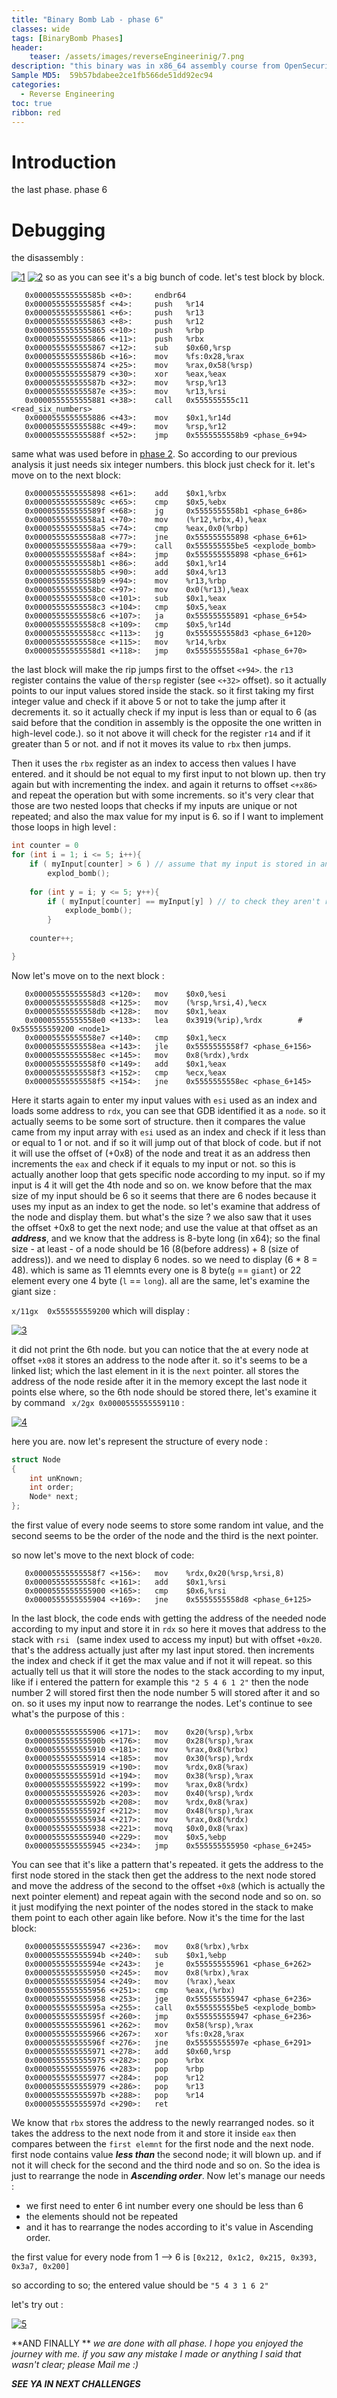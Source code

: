 ```yaml
---
title: "Binary Bomb Lab - phase 6"
classes: wide
tags: [BinaryBomb Phases]
header:
    teaser: /assets/images/reverseEngineerinig/7.png
description: "this binary was in x86_64 assembly course from OpenSecurityTraining2. and consist of 6 phases every one needs a special password to be defused (passed) otherwise it will blown up (not passed)."
Sample MD5:  59b57bdabee2ce1fb566de51dd92ec94
categories:
  - Reverse Engineering
toc: true
ribbon: red
---
```


# Introduction

the last phase. phase 6

# Debugging

the disassembly :

[![1](/assets/images/reverseEngineerinig/phase6/1.png)](/assets/images/reverseEngineerinig/phase6/1.png)
[![2](/assets/images/reverseEngineerinig/phase6/2.png)](/assets/images/reverseEngineerinig/phase6/2.png)
so as you can see it's a big bunch of code. let's test block by block.

```
   0x000055555555585b <+0>:     endbr64
   0x000055555555585f <+4>:     push   %r14
   0x0000555555555861 <+6>:     push   %r13
   0x0000555555555863 <+8>:     push   %r12
   0x0000555555555865 <+10>:    push   %rbp
   0x0000555555555866 <+11>:    push   %rbx
   0x0000555555555867 <+12>:    sub    $0x60,%rsp
   0x000055555555586b <+16>:    mov    %fs:0x28,%rax
   0x0000555555555874 <+25>:    mov    %rax,0x58(%rsp)
   0x0000555555555879 <+30>:    xor    %eax,%eax
   0x000055555555587b <+32>:    mov    %rsp,%r13
   0x000055555555587e <+35>:    mov    %r13,%rsi
   0x0000555555555881 <+38>:    call   0x555555555c11 <read_six_numbers>
   0x0000555555555886 <+43>:    mov    $0x1,%r14d
   0x000055555555588c <+49>:    mov    %rsp,%r12
   0x000055555555588f <+52>:    jmp    0x5555555558b9 <phase_6+94>

```

same what was used before in [phase 2](). So according to our previous analysis it just needs six integer numbers. this block just check for it. let's move on to the next block:

```
   0x0000555555555898 <+61>:    add    $0x1,%rbx
   0x000055555555589c <+65>:    cmp    $0x5,%ebx
   0x000055555555589f <+68>:    jg     0x5555555558b1 <phase_6+86>
   0x00005555555558a1 <+70>:    mov    (%r12,%rbx,4),%eax
   0x00005555555558a5 <+74>:    cmp    %eax,0x0(%rbp)
   0x00005555555558a8 <+77>:    jne    0x555555555898 <phase_6+61>
   0x00005555555558aa <+79>:    call   0x555555555be5 <explode_bomb>
   0x00005555555558af <+84>:    jmp    0x555555555898 <phase_6+61>
   0x00005555555558b1 <+86>:    add    $0x1,%r14
   0x00005555555558b5 <+90>:    add    $0x4,%r13
   0x00005555555558b9 <+94>:    mov    %r13,%rbp
   0x00005555555558bc <+97>:    mov    0x0(%r13),%eax
   0x00005555555558c0 <+101>:   sub    $0x1,%eax
   0x00005555555558c3 <+104>:   cmp    $0x5,%eax
   0x00005555555558c6 <+107>:   ja     0x555555555891 <phase_6+54>
   0x00005555555558c8 <+109>:   cmp    $0x5,%r14d
   0x00005555555558cc <+113>:   jg     0x5555555558d3 <phase_6+120>
   0x00005555555558ce <+115>:   mov    %r14,%rbx
   0x00005555555558d1 <+118>:   jmp    0x5555555558a1 <phase_6+70>
```

the last block will make the rip jumps first to the offset ```<+94>```. the ```r13``` register contains the value of the```rsp``` register (see ```<+32>``` offset). so it actually points to our input values stored inside the stack. so it first taking my first integer value and check if it above 5 or not to take the jump after it decrements it. so it actually check if my input is less than or equal to 6 (as said before that the condition in assembly is the opposite the one written in high-level code.). so it not above it will check for the register ```r14``` and if it greater than 5 or not. and if not it moves its value to ```rbx``` then jumps.

Then it uses the ```rbx``` register as an index to access then values I have entered. and it should be not equal to my first input to not blown up. then try again but with incrementing the index. and again it returns to offset ```<+x86>``` and repeat the operation but with some increments. so it's very clear that those are two nested loops that checks if my inputs are unique or not repeated; and also the max value for my input is 6. so if I want to implement those loops in high level :

```c
int counter = 0
for (int i = 1; i <= 5; i++){
	if ( myInput[counter] > 6 ) // assume that my input is stored in an array.
		explod_bomb();
	
	for (int y = i; y <= 5; y++){
		if ( myInput[counter] == myInput[y] ) // to check they aren't repeated
			explode_bomb(); 
		}
		
	counter++;

}
```

 Now let's move on to the next block :

```
   0x00005555555558d3 <+120>:   mov    $0x0,%esi
   0x00005555555558d8 <+125>:   mov    (%rsp,%rsi,4),%ecx
   0x00005555555558db <+128>:   mov    $0x1,%eax
   0x00005555555558e0 <+133>:   lea    0x3919(%rip),%rdx        # 0x555555559200 <node1>
   0x00005555555558e7 <+140>:   cmp    $0x1,%ecx
   0x00005555555558ea <+143>:   jle    0x5555555558f7 <phase_6+156>
   0x00005555555558ec <+145>:   mov    0x8(%rdx),%rdx
   0x00005555555558f0 <+149>:   add    $0x1,%eax
   0x00005555555558f3 <+152>:   cmp    %ecx,%eax
   0x00005555555558f5 <+154>:   jne    0x5555555558ec <phase_6+145>

```

Here it starts again to enter my input values with ```esi``` used as an index and loads some address to ```rdx```, you can see that GDB identified it as a ```node```. so it actually seems to be some sort of structure. then it compares the value came from my input array with ```esi``` used as an index and check if it less than or equal to 1 or not. and if so it will jump out of that block of code. but if not it will use the offset of (+0x8) of the node and treat it as an address then increments the ```eax``` and check if it equals to my input or not. so this is actually another loop that gets specific node according to my input. so if my input is 4 it will get the 4th node and so on. we know before that the max size of my input should be 6 so it seems that there are 6 nodes because it uses my input as an index to get the node. so let's examine that address of the node and display them. but what's the size ? we also saw that it uses the offset +0x8 to get the next node; and use the value at that offset as an ***address***, and we know that the address is 8-byte long (in x64); so the final size - at least - of a node should be 16 (8(before address) + 8 (size of address)). and we need to display 6 nodes. so we need to display (6 * 8 = 48). which is same as 11 elemnts every one is 8 byte(```g``` == ```giant```) or 22 element every one  4 byte (```l``` == ```long```). all are the same, let's examine the giant size : 

```x/11gx  0x555555559200```  which will display :

[![3](/assets/images/reverseEngineerinig/phase6/3.png)](/assets/images/reverseEngineerinig/phase6/3.png)

it did not print the 6th node. but you can notice that the at every node at offset ```+x08``` it stores an address to the node after it. so it's seems to be a linked list; which the last element in it is the ```next``` pointer. all stores the address of the node reside after it in the memory except the last node it points else where, so the 6th node should be stored there, let's examine it by command ``` x/2gx 0x0000555555559110``` :

[![4](/assets/images/reverseEngineerinig/phase6/4.png)](/assets/images/reverseEngineerinig/phase6/4.png)

here you are. now let's represent the structure of every node :

```c++
struct Node
{
	int unKnown;
	int order;
	Node* next;
};
```

the first value of every node seems to store some random int value, and the second seems to be the order of the node and the third is the next pointer.

so now let's move to the next block of code:

```
   0x00005555555558f7 <+156>:   mov    %rdx,0x20(%rsp,%rsi,8)
   0x00005555555558fc <+161>:   add    $0x1,%rsi
   0x0000555555555900 <+165>:   cmp    $0x6,%rsi
   0x0000555555555904 <+169>:   jne    0x5555555558d8 <phase_6+125>
```

In the last block, the code ends with getting the address of the needed node according to my input and store it in ```rdx``` so here it moves that address to the stack with ```rsi	``` (same index used to access my input) but with offset ```+0x20```. that's the address actually just after my last input stored. then increments the index and check if it get the max value and if not it will repeat. so this actually tell us that it will store the nodes to the stack according to my input, like if i entered the pattern for example this ```"2 5 4 6 1 2"``` then the node number 2 will stored first then the node number 5 will stored after it and so on. so it uses my input now to rearrange the nodes. Let's continue to see what's the purpose of this : 

```
   0x0000555555555906 <+171>:   mov    0x20(%rsp),%rbx
   0x000055555555590b <+176>:   mov    0x28(%rsp),%rax
   0x0000555555555910 <+181>:   mov    %rax,0x8(%rbx)
   0x0000555555555914 <+185>:   mov    0x30(%rsp),%rdx
   0x0000555555555919 <+190>:   mov    %rdx,0x8(%rax)
   0x000055555555591d <+194>:   mov    0x38(%rsp),%rax
   0x0000555555555922 <+199>:   mov    %rax,0x8(%rdx)
   0x0000555555555926 <+203>:   mov    0x40(%rsp),%rdx
   0x000055555555592b <+208>:   mov    %rdx,0x8(%rax)
   0x000055555555592f <+212>:   mov    0x48(%rsp),%rax
   0x0000555555555934 <+217>:   mov    %rax,0x8(%rdx)
   0x0000555555555938 <+221>:   movq   $0x0,0x8(%rax)
   0x0000555555555940 <+229>:   mov    $0x5,%ebp
   0x0000555555555945 <+234>:   jmp    0x555555555950 <phase_6+245>
```

You can see that it's like a pattern that's repeated. it gets the address to the first node stored in the stack then get the address to the next node stored and move the address of the second to the offset `+0x8` (which is actually the next pointer element) and repeat again with the second node and so on. so it just modifying the next pointer of the nodes stored in the stack to make them point to each other again like before. Now it's the time for the last block: 

```
   0x0000555555555947 <+236>:   mov    0x8(%rbx),%rbx
   0x000055555555594b <+240>:   sub    $0x1,%ebp
   0x000055555555594e <+243>:   je     0x555555555961 <phase_6+262>
   0x0000555555555950 <+245>:   mov    0x8(%rbx),%rax
   0x0000555555555954 <+249>:   mov    (%rax),%eax
   0x0000555555555956 <+251>:   cmp    %eax,(%rbx)
   0x0000555555555958 <+253>:   jge    0x555555555947 <phase_6+236>
   0x000055555555595a <+255>:   call   0x555555555be5 <explode_bomb>
   0x000055555555595f <+260>:   jmp    0x555555555947 <phase_6+236>
   0x0000555555555961 <+262>:   mov    0x58(%rsp),%rax
   0x0000555555555966 <+267>:   xor    %fs:0x28,%rax
   0x000055555555596f <+276>:   jne    0x55555555597e <phase_6+291>
   0x0000555555555971 <+278>:   add    $0x60,%rsp
   0x0000555555555975 <+282>:   pop    %rbx
   0x0000555555555976 <+283>:   pop    %rbp
   0x0000555555555977 <+284>:   pop    %r12
   0x0000555555555979 <+286>:   pop    %r13
   0x000055555555597b <+288>:   pop    %r14
   0x000055555555597d <+290>:   ret
```

We know that ```rbx``` stores the address to the newly rearranged nodes. so it takes the address to the next node from it and store it inside ```eax``` then compares between the  ```first elemnt```  for the first node and the next node. first node contains value ***less than*** the second node; it will blown up. and if not it will check for the second and the third node and so on. So the idea is just to rearrange the node in ***Ascending order***. Now let's manage our needs :

- we first need to enter 6 int number every one should be less than 6
- the elements should not be repeated
- and it has to rearrange the nodes according to it's value in Ascending order.

the first value for every node from 1 --> 6 is ```[0x212, 0x1c2, 0x215, 0x393, 0x3a7, 0x200]```

so according to so; the entered value should be `"5 4 3 1 6 2"`

let's try out :

[![5](/assets/images/reverseEngineerinig/phase6/5.png)](/assets/images/reverseEngineerinig/phase6/5.png)

**AND FINALLY **
*we are done with all phase. I hope you enjoyed the journey with me. if you saw any mistake I made or anything I said that wasn't clear; please Mail me :)*

***SEE YA IN NEXT CHALLENGES*** 
